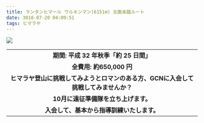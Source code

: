 ```yaml
---
title: ランタンヒマール ウルキンマン(6151m) 北面未踏ルート
date: 3018-07-20 04:09:51
tags: ヒマラヤ
---
```


![](/3018/07/20/30180720/20180720.png)

| |
|:-----:|
|**期間: 平成 32 年秋季「約 25 日間」**|
|**全費用: 約650,000 円**|
|**ヒマラヤ登山に挑戦してみようとロマンのある方、GCNに入会して挑戦してみませんか？**|
|**10月に遠征準備隊を立ち上げます。**|
|**入会して、基本から指導訓練いたします。**|
